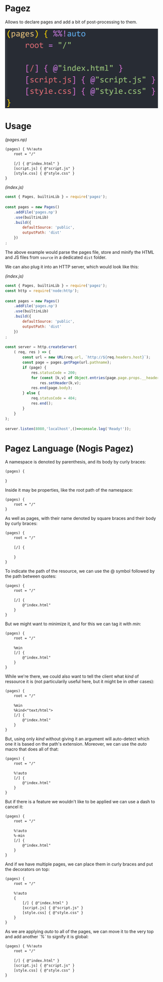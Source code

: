 # Pagez

Allows to declare pages and add a bit of post-processing to them.

![](doc/pages.np.png)

# Usage

*(pages.np)*
```
(pages) { %%!auto
    root = "/"

    [/] { @"index.html" }
    [script.js] { @"script.js" }
    [style.css] { @"style.css" }
}
```

*(index.js)*
```js
const { Pages, builtinLib } = require('pagez');

const pages = new Pages()
    .addFile('pages.np')
    .use(builtinLib)
    .build({
        defaultSource: 'public',
        outputPath: 'dist'
    })
;
```

The above example would parse the pages file, store and minify the HTML and JS files from `source` in a dedicated `dist` folder.

We can also plug it into an HTTP server, which would look like this:

*(index.js)*
```js
const { Pages, builtinLib } = require('pagez');
const http = require('node:http');

const pages = new Pages()
    .addFile('pages.np')
    .use(builtinLib)
    .build({
        defaultSource: 'public',
        outputPath: 'dist'
    })
;

const server = http.createServer(
    ( req, res ) => {
        const url = new URL(req.url, `http://${req.headers.host}`);
        const page = pages.getPage(url.pathname);
        if (page) {
            res.statusCode = 200;
            for (const [k,v] of Object.entries(page.page.props.__headers||{}))
                res.setHeader(k,v);
            res.end(page.body);
        } else {
            req.statusCode = 404;
            res.end();
        }
    }
);

server.listen(8080,'localhost',()=>console.log('Ready!'));
```

# Pagez Language (Nogis Pagez)

A namespace is denoted by parenthesis, and its body by curly braces:
```
(pages) {

}
```

Inside it may be properties, like the root path of the namespace:
```
(pages) {
    root = "/"
}
```

As well as pages, with their name denoted by square braces and their body by curly braces:
```
(pages) {
    root = "/"

    [/] {

    }
}
```

To indicate the path of the resource, we can use the @ symbol followed by the path between quotes:
```
(pages) {
    root = "/"

    [/] {
        @"index.html"
    }
}
```

But we might want to minimize it, and for this we can tag it with *min*:
```
(pages) {
    root = "/"

    %min
    [/] {
        @"index.html"
    }
}
```

While we're there, we could also want to tell the client what *kind* of ressource it is (not particularily useful here, but it might be in other cases):
```
(pages) {
    root = "/"

    %min
    %kind<"text/html">
    [/] {
        @"index.html"
    }
}
```

But, using only *kind* without giving it an argument will auto-detect which one it is based on the path's extension. Moreover, we can use the *auto* macro that does all of that:
```
(pages) {
    root = "/"

    %!auto
    [/] {
        @"index.html"
    }
}
```

But if there is a feature we wouldn't like to be applied we can use a dash to cancel it:
```
(pages) {
    root = "/"

    %!auto
    %-min
    [/] {
        @"index.html"
    }
}
```

And if we have multiple pages, we can place them in curly braces and put the decorators on top:
```
(pages) {
    root = "/"

    %!auto
    {
        [/] { @"index.html" }
        [script.js] { @"script.js" }
        [style.css] { @"style.css" }
    }
}
```

As we are applying *auto* to all of the pages, we can move it to the very top and add another *\`%\`* to signify it is global:
```
(pages) { %%!auto
    root = "/"

    [/] { @"index.html" }
    [script.js] { @"script.js" }
    [style.css] { @"style.css" }
}
```